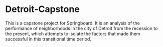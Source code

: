 # Detroit-Capstone
This is a capstone project for Springboard. It is an analysis of the performance of neighborhoods in the city of Detroit from the recession to the present, which attempts to isolate the factors that made them successful in this transitional time period. 
